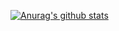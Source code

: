 [![Anurag's github stats](https://github-readme-stats.vercel.app/api?username=YTLogos)](https://github.com/anuraghazra/github-readme-stats)
